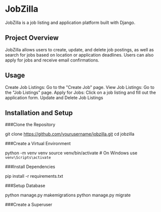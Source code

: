 # JobZilla

JobZilla is a job listing and application platform built with Django.

## Project Overview

JobZilla allows users to create, update, and delete job postings, as well as search for jobs based on location or application deadlines. Users can also apply for jobs and receive email confirmations.

## Usage
Create Job Listings: Go to the "Create Job" page.
View Job Listings: Go to the "Job Listings" page.
Apply for Jobs: Click on a job listing and fill out the application form.
Update and Delete Job Listings

## Installation and Setup

###Clone the Repository

git clone https://github.com/yourusername/jobzilla.git
cd jobzilla

###Create a Virtual Environment

python -m venv venv
source venv/bin/activate  # On Windows use `venv\Scripts\activate`

###Install Dependencies

pip install -r requirements.txt

###Setup Database

python manage.py makemigrations
python manage.py migrate

###Create a Superuser

python manage.py createsuperuser

###Run the Server

python manage.py runserver

###Access the Application
Open a web browser and go to http://127.0.0.1:8000/
